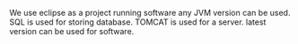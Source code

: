 We use eclipse as a project running software 
any JVM version can be used.
SQL is used for storing database.
TOMCAT is used for a server. 
latest version can be used for software.
